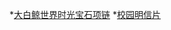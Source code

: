 *[大白鲸世界时光宝石项链](https://github.com/vegazmaoning/portfolio/blob/master/introduce/souvenir/necklace.md)
*[校园明信片](https://github.com/vegazmaoning/portfolio/blob/master/introduce/souvenir/postcard.md)
